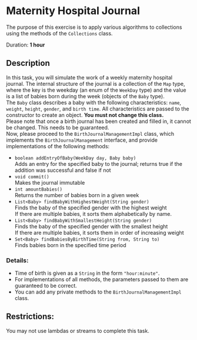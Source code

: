 # Maternity Hospital Journal

The purpose of this exercise is to apply various algorithms to collections using the methods of the `Collections` class.

Duration: **1 hour**


## Description

In this task, you will simulate the work of a weekly maternity hospital journal. The internal structure of the journal is a collection of the `Map` type, where the key is the weekday (an enum of the `WeekDay` type) and the value is a list of babies born during the week (objects of the `Baby` type).  
The `Baby` class describes a baby with the following characteristics: `name`, `weight`, `height`, `gender`, and `birth time`. All characteristics are passed to the constructor to create an object. **You must not change this class.**  
Please note that once a birth journal has been created and filled in, it cannot be changed. This needs to be guaranteed.  
Now, please proceed to the `BirthJournalManagementImpl` class, which implements the `BirthJournalManagement` interface, and provide implementations of the following methods:
* `boolean addEntryOfBaby(WeekDay day, Baby baby)`  
   Adds an entry for the specified baby to the journal; returns true if the addition was successful and false if not
* `void commit()`  
   Makes the journal immutable
* `int amountBabies()`   
   Returns the number of babies born in a given week
* `List<Baby> findBabyWithHighestWeight(String gender)`  
   Finds the baby of the specified gender with the highest weight  
   If there are multiple babies, it sorts them alphabetically by name.
* `List<Baby> findBabyWithSmallestHeight(String gender)`  
   Finds the baby of the specified gender with the smallest height  
   If there are multiple babies, it sorts them in order of increasing weight  
* `Set<Baby> findBabiesByBirthTime(String from, String to)`  
   Finds babies born in the specified time period

### Details:
* Time of birth is given as a `String` in the form `"hour:minute"`.
* For implementations of all methods, the parameters passed to them are guaranteed to be correct.
* You can add any private methods to the `BirthJournalManagementImpl` class.

## Restrictions:

You may not use lambdas or streams to complete this task.
